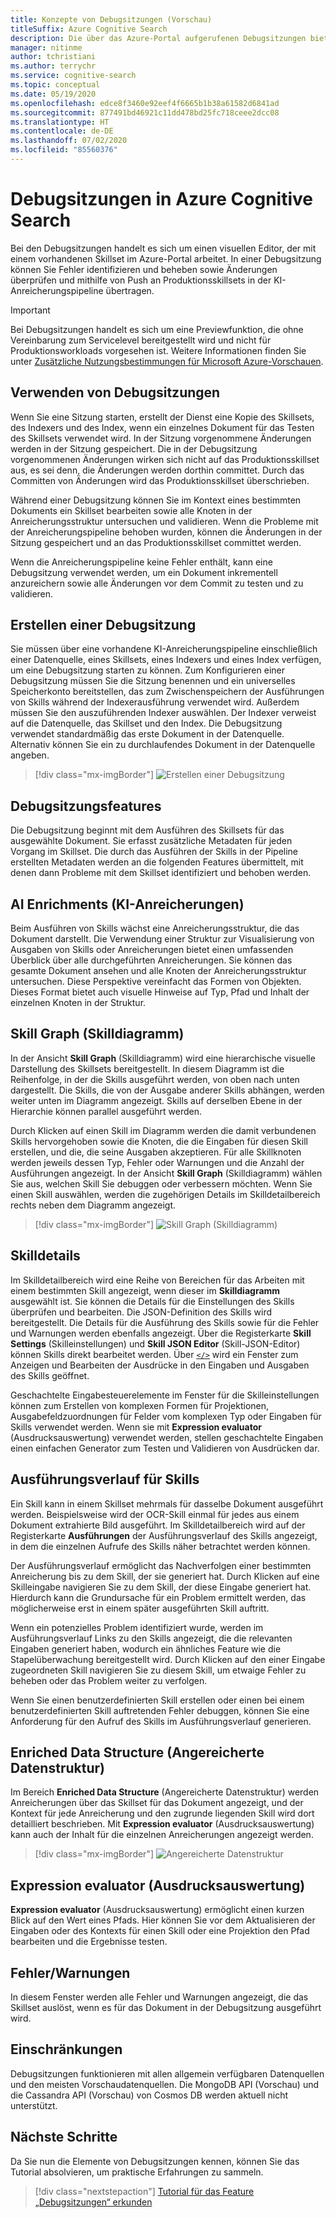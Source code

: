 ```yaml
---
title: Konzepte von Debugsitzungen (Vorschau)
titleSuffix: Azure Cognitive Search
description: Die über das Azure-Portal aufgerufenen Debugsitzungen bieten eine IDE-ähnliche Umgebung, in der Sie Fehler identifizieren und beheben sowie Änderungen überprüfen und mithilfe von Push an Skillsets in der KI-Anreicherungspipeline übertragen können. Die Debugsitzungen befinden sich in der Vorschauphase.
manager: nitinme
author: tchristiani
ms.author: terrychr
ms.service: cognitive-search
ms.topic: conceptual
ms.date: 05/19/2020
ms.openlocfilehash: edce8f3460e92eef4f6665b1b38a61582d6841ad
ms.sourcegitcommit: 877491bd46921c11dd478bd25fc718ceee2dcc08
ms.translationtype: HT
ms.contentlocale: de-DE
ms.lasthandoff: 07/02/2020
ms.locfileid: "85560376"
---
```

# <a name="debug-sessions-in-azure-cognitive-search"></a>Debugsitzungen in Azure Cognitive Search

Bei den Debugsitzungen handelt es sich um einen visuellen Editor, der mit einem vorhandenen Skillset im Azure-Portal arbeitet. In einer Debugsitzung können Sie Fehler identifizieren und beheben sowie Änderungen überprüfen und mithilfe von Push an Produktionsskillsets in der KI-Anreicherungspipeline übertragen.

> [!Important]
> Bei Debugsitzungen handelt es sich um eine Previewfunktion, die ohne Vereinbarung zum Servicelevel bereitgestellt wird und nicht für Produktionsworkloads vorgesehen ist. Weitere Informationen finden Sie unter [Zusätzliche Nutzungsbestimmungen für Microsoft Azure-Vorschauen](https://azure.microsoft.com/support/legal/preview-supplemental-terms/).
>

## <a name="using-debug-sessions"></a>Verwenden von Debugsitzungen

Wenn Sie eine Sitzung starten, erstellt der Dienst eine Kopie des Skillsets, des Indexers und des Index, wenn ein einzelnes Dokument für das Testen des Skillsets verwendet wird. In der Sitzung vorgenommene Änderungen werden in der Sitzung gespeichert. Die in der Debugsitzung vorgenommenen Änderungen wirken sich nicht auf das Produktionsskillset aus, es sei denn, die Änderungen werden dorthin committet. Durch das Committen von Änderungen wird das Produktionsskillset überschrieben.

Während einer Debugsitzung können Sie im Kontext eines bestimmten Dokuments ein Skillset bearbeiten sowie alle Knoten in der Anreicherungsstruktur untersuchen und validieren. Wenn die Probleme mit der Anreicherungspipeline behoben wurden, können die Änderungen in der Sitzung gespeichert und an das Produktionsskillset committet werden. 

Wenn die Anreicherungspipeline keine Fehler enthält, kann eine Debugsitzung verwendet werden, um ein Dokument inkrementell anzureichern sowie alle Änderungen vor dem Commit zu testen und zu validieren.

## <a name="creating-a-debug-session"></a>Erstellen einer Debugsitzung

Sie müssen über eine vorhandene KI-Anreicherungspipeline einschließlich einer Datenquelle, eines Skillsets, eines Indexers und eines Index verfügen, um eine Debugsitzung starten zu können. Zum Konfigurieren einer Debugsitzung müssen Sie die Sitzung benennen und ein universelles Speicherkonto bereitstellen, das zum Zwischenspeichern der Ausführungen von Skills während der Indexerausführung verwendet wird. Außerdem müssen Sie den auszuführenden Indexer auswählen. Der Indexer verweist auf die Datenquelle, das Skillset und den Index. Die Debugsitzung verwendet standardmäßig das erste Dokument in der Datenquelle. Alternativ können Sie ein zu durchlaufendes Dokument in der Datenquelle angeben.

> [!div class="mx-imgBorder"]
> ![Erstellen einer Debugsitzung](media/cognitive-search-debug/debug-session-new.png)

## <a name="debug-session-features"></a>Debugsitzungsfeatures

Die Debugsitzung beginnt mit dem Ausführen des Skillsets für das ausgewählte Dokument. Sie erfasst zusätzliche Metadaten für jeden Vorgang im Skillset. Die durch das Ausführen der Skills in der Pipeline erstellten Metadaten werden an die folgenden Features übermittelt, mit denen dann Probleme mit dem Skillset identifiziert und behoben werden.

## <a name="ai-enrichments"></a>AI Enrichments (KI-Anreicherungen)

Beim Ausführen von Skills wächst eine Anreicherungsstruktur, die das Dokument darstellt. Die Verwendung einer Struktur zur Visualisierung von Ausgaben von Skills oder Anreicherungen bietet einen umfassenden Überblick über alle durchgeführten Anreicherungen. Sie können das gesamte Dokument ansehen und alle Knoten der Anreicherungsstruktur untersuchen. Diese Perspektive vereinfacht das Formen von Objekten. Dieses Format bietet auch visuelle Hinweise auf Typ, Pfad und Inhalt der einzelnen Knoten in der Struktur.

## <a name="skill-graph"></a>Skill Graph (Skilldiagramm)

In der Ansicht **Skill Graph** (Skilldiagramm) wird eine hierarchische visuelle Darstellung des Skillsets bereitgestellt. In diesem Diagramm ist die Reihenfolge, in der die Skills ausgeführt werden, von oben nach unten dargestellt. Die Skills, die von der Ausgabe anderer Skills abhängen, werden weiter unten im Diagramm angezeigt. Skills auf derselben Ebene in der Hierarchie können parallel ausgeführt werden. 

Durch Klicken auf einen Skill im Diagramm werden die damit verbundenen Skills hervorgehoben sowie die Knoten, die die Eingaben für diesen Skill erstellen, und die, die seine Ausgaben akzeptieren. Für alle Skillknoten werden jeweils dessen Typ, Fehler oder Warnungen und die Anzahl der Ausführungen angezeigt. In der Ansicht **Skill Graph** (Skilldiagramm) wählen Sie aus, welchen Skill Sie debuggen oder verbessern möchten. Wenn Sie einen Skill auswählen, werden die zugehörigen Details im Skilldetailbereich rechts neben dem Diagramm angezeigt.

> [!div class="mx-imgBorder"]
> ![Skill Graph (Skilldiagramm)](media/cognitive-search-debug/skills-graph.png)

## <a name="skill-details"></a>Skilldetails

Im Skilldetailbereich wird eine Reihe von Bereichen für das Arbeiten mit einem bestimmten Skill angezeigt, wenn dieser im **Skilldiagramm** ausgewählt ist. Sie können die Details für die Einstellungen des Skills überprüfen und bearbeiten. Die JSON-Definition des Skills wird bereitgestellt. Die Details für die Ausführung des Skills sowie für die Fehler und Warnungen werden ebenfalls angezeigt. Über die Registerkarte **Skill Settings** (Skilleinstellungen) und **Skill JSON Editor** (Skill-JSON-Editor) können Skills direkt bearbeitet werden. Über [`</>`](#expression-evaluator) wird ein Fenster zum Anzeigen und Bearbeiten der Ausdrücke in den Eingaben und Ausgaben des Skills geöffnet.

Geschachtelte Eingabesteuerelemente im Fenster für die Skilleinstellungen können zum Erstellen von komplexen Formen für Projektionen, Ausgabefeldzuordnungen für Felder vom komplexen Typ oder Eingaben für Skills verwendet werden. Wenn sie mit **Expression evaluator** (Ausdrucksauswertung) verwendet werden, stellen geschachtelte Eingaben einen einfachen Generator zum Testen und Validieren von Ausdrücken dar.

## <a name="skill-execution-history"></a>Ausführungsverlauf für Skills

Ein Skill kann in einem Skillset mehrmals für dasselbe Dokument ausgeführt werden. Beispielsweise wird der OCR-Skill einmal für jedes aus einem Dokument extrahierte Bild ausgeführt. Im Skilldetailbereich wird auf der Registerkarte **Ausführungen** der Ausführungsverlauf des Skills angezeigt, in dem die einzelnen Aufrufe des Skills näher betrachtet werden können. 

Der Ausführungsverlauf ermöglicht das Nachverfolgen einer bestimmten Anreicherung bis zu dem Skill, der sie generiert hat. Durch Klicken auf eine Skilleingabe navigieren Sie zu dem Skill, der diese Eingabe generiert hat. Hierdurch kann die Grundursache für ein Problem ermittelt werden, das möglicherweise erst in einem später ausgeführten Skill auftritt. 

Wenn ein potenzielles Problem identifiziert wurde, werden im Ausführungsverlauf Links zu den Skills angezeigt, die die relevanten Eingaben generiert haben, wodurch ein ähnliches Feature wie die Stapelüberwachung bereitgestellt wird. Durch Klicken auf den einer Eingabe zugeordneten Skill navigieren Sie zu diesem Skill, um etwaige Fehler zu beheben oder das Problem weiter zu verfolgen.

Wenn Sie einen benutzerdefinierten Skill erstellen oder einen bei einem benutzerdefinierten Skill auftretenden Fehler debuggen, können Sie eine Anforderung für den Aufruf des Skills im Ausführungsverlauf generieren.

## <a name="enriched-data-structure"></a>Enriched Data Structure (Angereicherte Datenstruktur)

Im Bereich **Enriched Data Structure** (Angereicherte Datenstruktur) werden Anreicherungen über das Skillset für das Dokument angezeigt, und der Kontext für jede Anreicherung und den zugrunde liegenden Skill wird dort detailliert beschrieben. Mit **Expression evaluator** (Ausdrucksauswertung) kann auch der Inhalt für die einzelnen Anreicherungen angezeigt werden.

> [!div class="mx-imgBorder"]
> ![Angereicherte Datenstruktur](media/cognitive-search-debug/enriched-data-structure-display.png)

## <a name="expression-evaluator"></a>Expression evaluator (Ausdrucksauswertung)

**Expression evaluator** (Ausdrucksauswertung) ermöglicht einen kurzen Blick auf den Wert eines Pfads. Hier können Sie vor dem Aktualisieren der Eingaben oder des Kontexts für einen Skill oder eine Projektion den Pfad bearbeiten und die Ergebnisse testen.

## <a name="errorswarnings"></a>Fehler/Warnungen

In diesem Fenster werden alle Fehler und Warnungen angezeigt, die das Skillset auslöst, wenn es für das Dokument in der Debugsitzung ausgeführt wird.

## <a name="limitations"></a>Einschränkungen

Debugsitzungen funktionieren mit allen allgemein verfügbaren Datenquellen und den meisten Vorschaudatenquellen. Die MongoDB API (Vorschau) und die Cassandra API (Vorschau) von Cosmos DB werden aktuell nicht unterstützt.

## <a name="next-steps"></a>Nächste Schritte

Da Sie nun die Elemente von Debugsitzungen kennen, können Sie das Tutorial absolvieren, um praktische Erfahrungen zu sammeln.

> [!div class="nextstepaction"]
> [Tutorial für das Feature „Debugsitzungen“ erkunden](https://docs.microsoft.com/azure/search/cognitive-search-tutorial-debug-sessions)